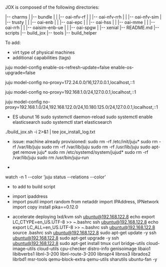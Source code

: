 JOX is composed of the following directories: 

|-- charms
|   |-- bundle
|   |  |-- oai-nfv-rf
|   |  |-- oai-nfv-rrh 
|   |  |-- oai-nfv-sim
|   |-- trusty
|   |   |-- oai-enb
|   |   |-- oai-epc
|   |   |-- oai-hss
|   |   |-- oai-mme
|   |   |-- oai-rrh
|   |   |-- oaisim-enb-ue
|   |   |-- oai-spgw
|   |-- xenial
|-- README.md
|-- scripts
    |-- build_jox
    |-- tools
        |-- build_helper
        
        
To add:
- virt type of physical machines
- additional capabilities (tags)
 

juju model-config enable-os-refresh-update=false enable-os-upgrade=false


juju model-config no-proxy=172.24.0.0/16,127.0.0.1,localhost,::1


juju model-config no-proxy=192.168.1.0/24,127.0.0.1,localhost,::1

juju model-config no-proxy=192.168.1.0/24,192.168.122.0/24,10.180.125.0/24,127.0.0.1,localhost,::1






- ES ubunut 16 
sudo systemctl daemon-reload
sudo systemctl enable elasticsearch
sudo systemctl start elasticsearch


./build_jox.sh -i 2>&1 | tee jox_install_log.txt

- issue: machine already provisioned:
sudo rm -rf /etc/init/juju*
sudo rm -rf /var/lib/juju
sudo rm -rf /var/lib/juju
sudo rm -rf /usr/lib/juju
sudo apt-get remove juju*
sudo rm /etc/systemd/system/jujud*
sudo rm -rf /var/lib/juju
sudo rm /usr/bin/juju-run

- 
watch -n 1 --color 'juju status --relations --color'


- to add to build script
* import ipaddress
* import psutil
import random
from netaddr import IPAddress, IPNetwork
import copy
install pika==0.12.0



- accelerate deploying lxd/kvm
ssh ubuntu@192.168.122.8 echo export LC_CTYPE=en_US.UTF-8 >> ~.bashrc
ssh ubuntu@192.168.122.8 echo export LC_ALL=en_US.UTF-8 >> ~.bashrc
ssh ubuntu@192.168.122.8 source .bashrc
ssh ubuntu@192.168.122.8 sudo apt-get update -y
ssh ubuntu@192.168.122.8 sudo apt-get upgrade -y
ssh ubuntu@192.168.122.8 sudo apt-get install tmux curl bridge-utils cloud-image-utils cloud-utils cpu-checker distro-info genisoimage libaio1 libibverbs1 libnl-3-200 libnl-route-3-200 libnspr4 libnss3 librados2 librbd1 msr-tools qemu-block-extra qemu-utils sharutils ubuntu-fan -y


